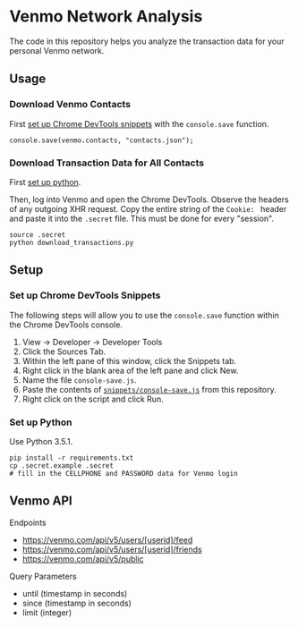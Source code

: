 # Venmo Network Analysis

The code in this repository helps you analyze the transaction data for your personal Venmo network.

## Usage

### Download Venmo Contacts

First [set up Chrome DevTools snippets](#set-up-chrome-devtools-snippets) with the `console.save` function.

```
console.save(venmo.contacts, "contacts.json");
```

### Download Transaction Data for All Contacts

First [set up python](#set-up-python).

Then, log into Venmo and open the Chrome DevTools. Observe the headers of any outgoing XHR request. Copy the entire string of the `Cookie: ` header and paste it into the `.secret` file. This must be done for every "session".

```
source .secret
python download_transactions.py
```

## Setup

### Set up Chrome DevTools Snippets

The following steps will allow you to use the `console.save` function within the Chrome DevTools console.

1. View -> Developer -> Developer Tools
2. Click the Sources Tab.
3. Within the left pane of this window, click the Snippets tab.
4. Right click in the blank area of the left pane and click New.
5. Name the file `console-save.js`.
6. Paste the contents of [`snippets/console-save.js`](./snippets/console-save.js) from this repository.
7. Right click on the script and click Run.

### Set up Python

Use Python 3.5.1.

```
pip install -r requirements.txt
cp .secret.example .secret
# fill in the CELLPHONE and PASSWORD data for Venmo login
```

## Venmo API

Endpoints

- https://venmo.com/api/v5/users/[userid]/feed
- https://venmo.com/api/v5/users/[userid]/friends
- https://venmo.com/api/v5/public

Query Parameters

- until (timestamp in seconds)
- since (timestamp in seconds)
- limit (integer)
